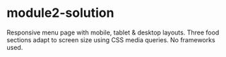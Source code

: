 # module2-solution
Responsive menu page with mobile, tablet &amp; desktop layouts. Three food sections adapt to screen size using CSS media queries. No frameworks used.
